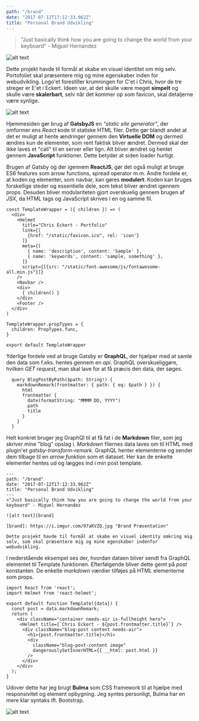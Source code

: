 ```yaml
---
path: "/brand"
date: "2017-07-12T17:12:33.962Z"
title: "Personal Brand Udvikling"
---
```

>"Just basically think how you are going to change the world from your keyboard" - Miguel Hernandez

![alt text][brand]

[brand]: https://i.imgur.com/GtoKNZr.png "Brand Præsentation"

Dette projekt havde til formål at skabe en visuel identitet om mig selv. Portofoliet skal præsentere mig og mine egenskaber inden for webudvikling.
Logo'et forestiller krumningen for C'et i Chris, hvor de tre streger er E'et i Eckert. Ideen var, at det skulle være meget **simpelt** og skulle være **skalerbart**, selv når det kommer op som favicon, skal detaljerne være synlige.

![alt text][stack]

[stack]: https://i.imgur.com/B0YlstL.png "Website Stack"

Hjemmesiden gør brug af **GatsbyJS** en *"static site generator"*, der omformer ens *React* kode til statiske HTML filer. Dette gør blandt andet at det er muligt at
hente ændringer gennem den **Virtuelle DOM** og dermed ændres kun de elementer, som rent faktisk bliver ændret. Dermed skal der ikke laves et "call" til en server eller lign. Alt bliver ændret og hentet gennem **JavaScript** funktioner. Dette betyder at siden loader hurtigt.

Brugen af Gatsby og der igennem **ReactJS**, gør det også muligt at bruge ES6 features som arrow functions, spread operator m.m.
Andre fordele er, at koden og elementer, som navbar, kan gøres **modulert**. Koden kan bruges forskellige steder og essentielle dele, som tekst bliver ændret igennem props.
Desuden bliver modulariteten gjort overskuelig gennem brugen af *JSX*, da HTML tags og JavaScript skrives i en og samme fil.

```
const TemplateWrapper = ({ children }) => (
  <div>
    <Helmet
      title="Chris Eckert - Portfolio"
      link={[
        {href: "/static/favicon.ico", rel: 'icon'}
      ]}
      meta={[
        { name: 'description', content: 'Sample' },
        { name: 'keywords', content: 'sample, something' },
      ]}
      script={[{src: "/static/font-awesome/js/fontawesome-all.min.js"}]}
    />
    <Navbar />
    <div>
      { children() }
    </div>
    <Footer />
  </div>
)

TemplateWrapper.propTypes = {
  children: PropTypes.func,
}

export default TemplateWrapper

```

Yderlige fordele ved at bruge Gatsby er **GraphQL**, der hjælper med at samle den data som f.eks. hentes gennem en *api*. GraphQL overskueliggøre, hvilken *GET request*, man skal lave for at få præcis den data, der søges.

```
  query BlogPostByPath($path: String!) {
    markdownRemark(frontmatter: { path: { eq: $path } }) {
      html
      frontmatter {
        date(formatString: "MMMM DD, YYYY")
        path
        title
      }
    }
  }
```

Helt konkret bruger jeg GraphQl til at få fat i de **Markdown** filer, som jeg skriver mine "blog" opslag i. *Markdown* filernes data laves om til HTML med plugin'et *gatsby-transform-remark*. GraphQL henter elementerne og sender dem tilbage til en *arrow funktion* som et dataset. Her kan de enkelte elementer hentes ud og lægges ind i min post template.

```
---
path: "/brand"
date: "2017-07-12T17:12:33.962Z"
title: "Personal Brand Udvikling"
---
>"Just basically think how you are going to change the world from your keyboard" - Miguel Hernandez

![alt text][brand]

[brand]: https://i.imgur.com/97aKVZQ.jpg "Brand Præsentation"

Dette projekt havde til formål at skabe en visuel identity omkring mig selv, som skal præsentere mig og mine egenskaber indenfor webudvikling.
```

I nederstående eksempel ses der, hvordan dataen bliver sendt fra GraphQL elementet til Template funktionen. Efterfølgende bliver dette gemt på *post* konstanten. De enkelte *markdown* værdier tilføjes på HTML elementerne som props.

```
import React from 'react';
import Helmet from 'react-helmet';

export default function Template({data}) {
  const post = data.markdownRemark;
  return (
    <div className="container needs-air is-fullheight hero">
     <Helmet title={`Chris Eckert - ${post.frontmatter.title}`} />
      <div className="blog-post content needs-air">
        <h1>{post.frontmatter.title}</h1>
        <div
          className="blog-post-content image"
          dangerouslySetInnerHTML={{ __html: post.html }}
        />
      </div>
    </div>
  );
}

```

Udover dette har jeg brugt **Bulma** som CSS framework til at hjælpe med responsivitet og element opbygning. Jeg syntes personligt, Bulma har en mere klar syntaks ift. Bootstrap.

![alt text][website]

[website]: https://i.imgur.com/8JCGPOw.png "Chris Eckert Website"
